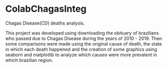 # ColabChagasInteg
Chagas Disease(CD) deaths analysis.

This project was developed using downloading the obituary of brazilians who passed due to Chagas Disease during the years of 2010 - 2019. Then some comparisons were made using the original cause of death, the state in which each death happened and the creation of some graphics using seaborn and matplotlib to analyze which causes were more prevalent in which brazilian region.
